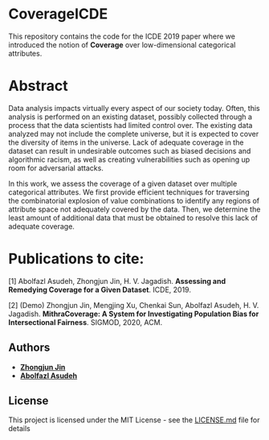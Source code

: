 # CoverageICDE
This repository contains the code for the ICDE 2019 paper where we introduced the notion of **Coverage** over low-dimensional categorical attributes.

# Abstract
Data analysis impacts virtually every aspect of our society today. Often, this analysis is performed on an existing dataset, possibly collected through a process that the data scientists had limited control over. The existing data analyzed may not include the complete universe, but it is expected to cover the diversity of items in the universe. Lack of adequate coverage in the dataset can result in undesirable outcomes such as biased decisions and algorithmic racism, as well as creating vulnerabilities such as opening up room for adversarial attacks.

In this work, we assess the coverage of a given dataset over multiple categorical attributes. We first provide efficient techniques for traversing the combinatorial explosion of value combinations to identify any regions of attribute space not adequately covered by the data. Then, we determine the least amount of additional data that must be obtained to resolve this lack of adequate coverage.

# Publications to cite:
[1] Abolfazl Asudeh, Zhongjun Jin, H. V. Jagadish. **Assessing and Remedying Coverage for a Given Dataset**. ICDE, 2019.

[2] (Demo) Zhongjun Jin, Mengjing Xu, Chenkai Sun, Abolfazl Asudeh, H. V. Jagadish. **MithraCoverage: A System for Investigating Population Bias for Intersectional Fairness**. SIGMOD, 2020, ACM. 

## Authors

* **[Zhongjun Jin](https://github.com/markjin1990)**
* **[Abolfazl Asudeh](https://github.com/asudeh)**

## License

This project is licensed under the MIT License - see the [LICENSE.md](LICENSE.md) file for details
